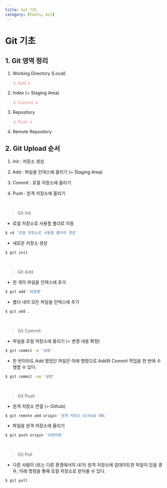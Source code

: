 ```yaml
---
title: Git 기초
category: [Tools, Git]
---
```


# Git 기초


## 1. Git 영역 정리

1. Working Directory (Local)

   <span style="color:rgb(218, 139, 139)">↓ Add ↓</span>

2. Index (= Staging Area)

   <span style="color:rgb(218, 139, 139)">↓ Commit ↓</span>

3. Repository

   <span style="color:rgb(218, 139, 139)">↓ Push ↓</span>

4. Remote Repository


## 2. Git Upload 순서

1. Init : 저장소 생성

2. Add : 파일을 인덱스에 올리기 (= Staging Area)

3. Commit : 로컬 저장소에 올리기

4. Push : 원격 저장소에 올리기

<br>

> Git Init

- 로컬 저장소로 사용할 폴더로 이동

```bash
$ cd '로컬 저장소로 사용할 폴더의 경로'
```

- 새로운 저장소 생성

```bash
$ git init
```

<br>

> Git Add

- 한 개의 파일을 인덱스에 추가

```bash
$ git add '파일명'
```

- 폴더 내의 모든 파일을 인덱스에 추가

```bash
$ git add .
```

<br>

> Git Commit

- 파일을 로컬 저장소에 올리기 (= 변경 내용 확정)

```bash
$ git commit -m '설명'
```

- 한 번이라도 Add 했었던 파일은 아래 명령으로 Add와 Commit 작업을 한 번에 수행할 수 있다.

```bash
$ git commit -am '설명'
```

<br>

> Git Push

- 원격 저장소 연결 (= Github)

```bash
$ git remote add origin '원격 저장소 Github URL'
```

- 파일을 원격 저장소에 올리기

```bash
$ git push origin '브랜치명'
```

<br>

> Git Pull

- 다른 사람이 (또는 다른 환경에서의 내가) 원격 저장소에 업데이트한 파일이 있을 경우, 아래 명령을 통해 로컬 저장소로 받아올 수 있다.

```bash
$ git pull
```